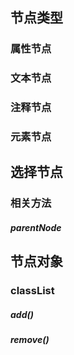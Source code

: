 ## 节点类型

### 属性节点

### 文本节点

### 注释节点

### 元素节点

## 选择节点

### 相关方法

##### parentNode

## 节点对象

### classList

##### add()

##### remove()
